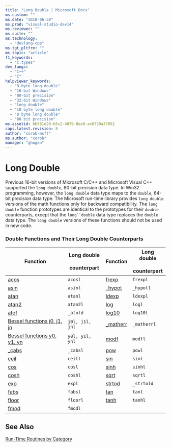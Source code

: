 ```yaml
---
title: "Long Double | Microsoft Docs"
ms.custom: ""
ms.date: "2018-06-30"
ms.prod: "visual-studio-dev14"
ms.reviewer: ""
ms.suite: ""
ms.technology: 
  - "devlang-cpp"
ms.tgt_pltfrm: ""
ms.topic: "article"
f1_keywords: 
  - "c.types"
dev_langs: 
  - "C++"
  - "C"
helpviewer_keywords: 
  - "8-byte long double"
  - "16-bit Windows"
  - "80-bit precision"
  - "32-bit Windows"
  - "long double"
  - "10 byte long double"
  - "8 byte long double"
  - "80 bit precision"
ms.assetid: bb581e20-b5c2-4079-8ee8-ac6739a37852
caps.latest.revision: 8
author: "corob-msft"
ms.author: "corob"
manager: "ghogen"
---
```

# Long Double
Previous 16-bit versions of Microsoft C/C++ and Microsoft Visual C++ supported the `long double`, 80-bit precision data type. In Win32 programming, however, the `long double` data type maps to the `double`, 64-bit precision data type. The Microsoft run-time library provides `long double` versions of the math functions only for backward compatibility. The `long double` function prototypes are identical to the prototypes for their `double` counterparts, except that the `long``double` data type replaces the `double` data type. The `long double` versions of these functions should not be used in new code.  
  
### Double Functions and Their Long Double Counterparts  
  
|Function|Long double<br /><br /> counterpart|Function|Long double<br /><br /> counterpart|  
|--------------|---------------------------------|--------------|---------------------------------|  
|[acos](http://msdn.microsoft.com/library/00b89c48-8faf-4824-aa95-fa4349a4975d)|`acosl`|[frexp](http://msdn.microsoft.com/library/9b020f2e-3967-45ec-a6a8-d467a071aa55)|`frexpl`|  
|[asin](http://msdn.microsoft.com/library/ca05f9ea-b711-49f6-9f32-2f4019abfd69)|`asinl`|[_hypot](http://msdn.microsoft.com/library/6a13887f-bd53-43fc-9d77-5b42d6e49925)|`_hypotl`|  
|[atan](http://msdn.microsoft.com/library/7a87a18e-c94d-4727-9cb1-1bb5c2725ae4)|`atanl`|[ldexp](http://msdn.microsoft.com/library/aa7f5310-3879-4f63-ae74-86a39fbdedfa)|`ldexpl`|  
|[atan2](http://msdn.microsoft.com/library/7a87a18e-c94d-4727-9cb1-1bb5c2725ae4)|`atan2l`|[log](http://msdn.microsoft.com/library/7adc77c2-04f7-4245-a980-21215563cfae)|`logl`|  
|[atof](http://msdn.microsoft.com/library/eb513241-c9a9-4f5c-b7e7-a49b14abfb75)|`_atold`|[log10](http://msdn.microsoft.com/library/7adc77c2-04f7-4245-a980-21215563cfae)|`log10l`|  
|[Bessel functions j0, j1, jn](../misc/bessel-functions-j0-j1-jn.md)|`j0l, j1l, jnl`|[_matherr](http://msdn.microsoft.com/library/b600d66e-165a-4608-a856-8fb418d46760)|`_matherrl`|  
|[Bessel functions y0, y1, yn](http://msdn.microsoft.com/library/96581b10-7ef1-43c5-80c0-5622b2d97bbe)|`y0l, y1l, ynl`|[modf](http://msdn.microsoft.com/library/b1c7abf5-d476-43ca-a03c-02072a86e32d)|`modfl`|  
|[_cabs](http://msdn.microsoft.com/library/fea292ee-1a39-4a0a-b416-4a189346ff26)|`_cabsl`|[pow](http://msdn.microsoft.com/library/e75c33ed-2e59-48b1-be40-81da917324f1)|`powl`|  
|[ceil](http://msdn.microsoft.com/library/f4e5acab-5c8f-4b10-9ae2-9561e6453718)|`ceill`|[sin](http://msdn.microsoft.com/library/737de73e-3590-45f9-8257-dc1c0c489dfc)|`sinl`|  
|[cos](http://msdn.microsoft.com/library/ae90435e-6b68-4a47-a81f-be87d5c08f16)|`cosl`|[sinh](http://msdn.microsoft.com/library/737de73e-3590-45f9-8257-dc1c0c489dfc)|`sinhl`|  
|[cosh](http://msdn.microsoft.com/library/ae90435e-6b68-4a47-a81f-be87d5c08f16)|`coshl`|[sqrt](http://msdn.microsoft.com/library/2ba9467b-f172-41dc-8f10-b86f68fa813c)|`sqrtl`|  
|[exp](http://msdn.microsoft.com/library/7070016d-1143-407e-9e9a-6b059bb88867)|`expl`|[strtod](http://msdn.microsoft.com/library/0444f74a-ba2a-4973-b7f0-1d77ba88c6ed)|`_strtold`|  
|[fabs](http://msdn.microsoft.com/library/23bca210-f408-4f5e-b46b-0ccaaec31e36)|`fabsl`|[tan](http://msdn.microsoft.com/library/36cc0ce8-9c80-4653-b354-ddb3b378b6bd)|`tanl`|  
|[floor](http://msdn.microsoft.com/library/e9955f70-d659-414f-8050-132e13c8ff36)|`floorl`|[tanh](http://msdn.microsoft.com/library/36cc0ce8-9c80-4653-b354-ddb3b378b6bd)|`tanhl`|  
|[fmod](http://msdn.microsoft.com/library/6962d369-d11f-40b1-a6d7-6f67239f8a23)|`fmodl`|||  
  
## See Also  
 [Run-Time Routines by Category](http://msdn.microsoft.com/library/de6f5ac4-2226-4dad-be9f-deeb31138c9d)